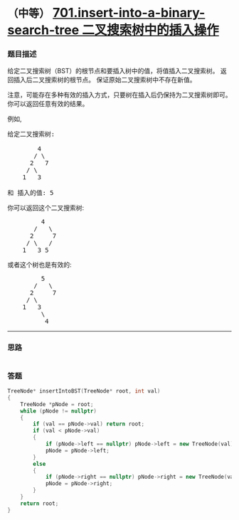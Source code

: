 # `（中等）` [701.insert-into-a-binary-search-tree 二叉搜索树中的插入操作](https://leetcode-cn.com/problems/insert-into-a-binary-search-tree/)

### 题目描述
<p>给定二叉搜索树（BST）的根节点和要插入树中的值，将值插入二叉搜索树。 返回插入后二叉搜索树的根节点。 保证原始二叉搜索树中不存在新值。</p>

<p>注意，可能存在多种有效的插入方式，只要树在插入后仍保持为二叉搜索树即可。 你可以返回任意有效的结果。</p>

<p>例如,&nbsp;</p>

<pre>给定二叉搜索树:

        4
       / \
      2   7
     / \
    1   3

和 插入的值: 5
</pre>

<p>你可以返回这个二叉搜索树:</p>

<pre>         4
       /   \
      2     7
     / \   /
    1   3 5
</pre>

<p>或者这个树也是有效的:</p>

<pre>         5
       /   \
      2     7
     / \   
    1   3
         \
          4
</pre>


---
### 思路
```
```

### 答题
``` C++
TreeNode* insertIntoBST(TreeNode* root, int val)
{
	TreeNode *pNode = root;
	while (pNode != nullptr)
	{
		if (val == pNode->val) return root;
		if (val < pNode->val)
		{
			if (pNode->left == nullptr) pNode->left = new TreeNode(val);
			pNode = pNode->left;
		}
		else
		{
			if (pNode->right == nullptr) pNode->right = new TreeNode(val);
			pNode = pNode->right;
		}
	}
	return root;
}
```
